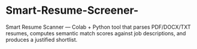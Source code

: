 # Smart-Resume-Screener-
Smart Resume Scanner — Colab + Python tool that parses PDF/DOCX/TXT resumes, computes semantic match scores against job descriptions, and produces a justified shortlist.
